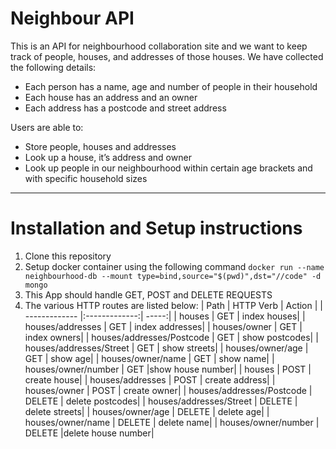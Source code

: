 # Neighbour API
This is an API for neighbourhood collaboration site and we want to keep track of people, houses, and addresses of those houses. 
We have collected the following details:
   - Each person has a name, age and number of people in their household
   - Each house has an address and an owner
   - Each address has a postcode and street address

Users are able to:
   - Store people, houses and addresses
   - Look up a house, it’s address and owner
   - Look up people in our neighbourhood within certain age brackets and with specific household sizes

***
# Installation and Setup instructions
1. Clone this repository
2. Setup docker container using the following command
```docker run --name neighbourhood-db --mount type=bind,source="$(pwd)",dst="//code" -d mongo```
3. This App should handle GET, POST and DELETE REQUESTS
4. The various HTTP routes are listed below:
| Path        | HTTP Verb          | Action  |
| ------------- |:-------------:| -----:|
| houses     | GET | index houses|
| houses/addresses     | GET	|	index	addresses|
| houses/owner | GET      |    index	owners|
| houses/addresses/Postcode | GET	|	show postcodes|
| houses/addresses/Street | GET	|	show streets|
| houses/owner/age | GET      | show age|
| houses/owner/name | GET     | show name|
| houses/owner/number | GET     |show house number|
| houses     | POST | create house|
| houses/addresses     | POST	|   create address|
| houses/owner | POST	|    create owner|
| houses/addresses/Postcode | DELETE	|	delete postcodes|
| houses/addresses/Street | DELETE	|	delete streets|
| houses/owner/age | DELETE      | delete age|
| houses/owner/name | DELETE     | delete name|
| houses/owner/number | DELETE    |delete house number|

